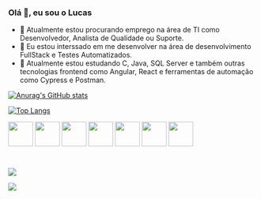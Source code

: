 ### Olá 👋, eu sou o Lucas

- 🔨 Atualmente estou procurando emprego na área de TI como Desenvolvedor, Analista de Qualidade ou Suporte.
- 👀 Eu estou interssado em me desenvolver na área de desenvolvimento FullStack e Testes Automatizados.
- 🌱 Atualmente estou estudando C, Java, SQL Server e também outras tecnologias frontend como Angular, React e ferramentas de automação como Cypress e Postman.

<div>

[![Anurag's GitHub stats](https://github-readme-stats.vercel.app/api?username=DarkMatter015&show_icons=true&theme=tokyonight)](https://github.com/anuraghazra/github-readme-stats)

[![Top Langs](https://github-readme-stats.vercel.app/api/top-langs/?username=DarkMatter015&layout=compact&&theme=tokyonight)](https://github.com/anuraghazra/github-readme-stats)

</div>

<div style="display: inline-block">

<img align="center" height="50" width="50" src="https://cdn.jsdelivr.net/gh/devicons/devicon@latest/icons/java/java-original-wordmark.svg" />

<img align="center" height="50" width="50" src="https://cdn.jsdelivr.net/gh/devicons/devicon@latest/icons/spring/spring-original-wordmark.svg" />

<img align="center" height="50" width="50" src="https://cdn.jsdelivr.net/gh/devicons/devicon@latest/icons/bootstrap/bootstrap-original-wordmark.svg" />

<img align="center" height="50" width="50" src="https://cdn.jsdelivr.net/gh/devicons/devicon/icons/css3/css3-original.svg" />

<img align="center" height="50" width="50" src="https://cdn.jsdelivr.net/gh/devicons/devicon/icons/html5/html5-original.svg" />

<img align="center" height="50" width="50" src="https://cdn.jsdelivr.net/gh/devicons/devicon/icons/javascript/javascript-original.svg" />

<img align="center" height="50" width="50" src="https://cdn.jsdelivr.net/gh/devicons/devicon/icons/python/python-original.svg" />
          

</div>

##

<div style="display: inline-block">

<a href="https://portfolio-lucas-matheus.vercel.app/" target="_blank"> <img src="https://img.shields.io/badge/website-000000?style=for-the-badge&logo=About.me&logoColor=white"> </a>

<a href="https://www.linkedin.com/in/lucas-matheus-de-camargo-49a315236/" target="_blank"> <img src="https://img.shields.io/badge/LinkedIn-0077B5?style=for-the-badge&logo=linkedin&logoColor=white"> </a>

</div>

<!---
DarkMatter015/DarkMatter015 is a ✨ special ✨ repository because its `README.md` (this file) appears on your GitHub profile.
You can click the Preview link to take a look at your changes.
--->
